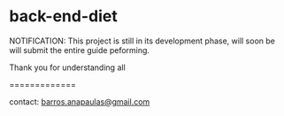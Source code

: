 back-end-diet
=============

NOTIFICATION: This project is still in its development phase, will soon be will submit the entire guide peforming.

Thank you for understanding all


=============

contact: barros.anapaulas@gmail.com
